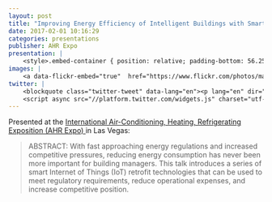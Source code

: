 ```yaml
---
layout: post
title: "Improving Energy Efficiency of Intelligent Buildings with Smart IoT Retrofits"
date: 2017-02-01 10:16:29
categories: presentations
publisher: AHR Expo
presentation: |
    <style>.embed-container { position: relative; padding-bottom: 56.25%; height: 0; overflow: hidden; max-width: 100%; } .embed-container iframe, .embed-container object, .embed-container embed { position: absolute; top: 0; left: 0; width: 100%; height: 100%; }</style><div class='embed-container'><iframe src='//www.slideshare.net/slideshow/embed_code/key/EpP7k60IHa6DmW' width='595' height='485' frameborder='0' marginwidth='0' marginheight='0' scrolling='no' style='border:1px solid #CCC; border-width:1px; margin-bottom:5px; max-width: 100%;' allowfullscreen> </iframe> <div style='margin-bottom:5px'> <strong> <a href='//www.slideshare.net/MarkBenson5/improving-energy-efficiency-of-intelligent-buildings-with-smart-iot-retrofits' title='Improving Energy Efficiency of Intelligent Buildings with Smart IoT Retrofits' target='_blank'>Improving Energy Efficiency of Intelligent Buildings with Smart IoT Retrofits</a> </strong> from <strong><a target='_blank' href='//www.slideshare.net/MarkBenson5'>Mark Benson</a></strong> </div></div>
images: |
    <a data-flickr-embed="true"  href="https://www.flickr.com/photos/markbenson/32646177321/in/dateposted-public/" title="Mark Benson speaking at AHR Expo in Las Vegas, 2017"><img src="https://c1.staticflickr.com/1/686/32646177321_42a5217eb3.jpg" width="500" height="320" alt="Mark Benson speaking at AHR Expo in Las Vegas, 2017"></a><script async src="//embedr.flickr.com/assets/client-code.js" charset="utf-8"></script>
twitter: |
    <blockquote class="twitter-tweet" data-lang="en"><p lang="en" dir="ltr">Excited to announce Exosite CTO Mark Benson will speak about IoT at the AHR Expo in Las Vegas, Feb. 1 <a href="https://t.co/kecFrw8y4H">https://t.co/kecFrw8y4H</a></p>&mdash; Dan McMillan (@DanMcMillan3) <a href="https://twitter.com/DanMcMillan3/status/823929007422980097">January 24, 2017</a></blockquote>
    <script async src="//platform.twitter.com/widgets.js" charset="utf-8"></script>
---
```


Presented at the [International Air-Conditioning, Heating, Refrigerating Exposition (AHR Expo) ][ln1] in Las Vegas:

> ABSTRACT: With fast approaching energy regulations and increased competitive pressures, reducing energy consumption has never been more important for building managers. This talk introduces a series of smart Internet of Things (IoT) retrofit technologies that can be used to meet regulatory requirements, reduce operational expenses, and increase competitive position.

[ln1]: http://ahrexpo.com/ "AHR Expo"


